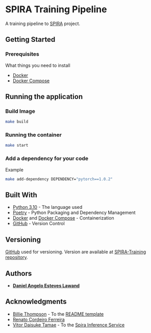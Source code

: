 # SPIRA Training Pipeline

A training pipeline to [SPIRA](https://spira.ime.usp.br/) project. 

## Getting Started
### Prerequisites

What things you need to install

* [Docker](https://docs.docker.com/engine/install/)
* [Docker Compose](https://docs.docker.com/compose/install/linux/)

## Running the application

### Build Image

```bash
make build
```

### Running the container

```bash
make start
```

### Add a dependency for your code

Example
```bash
make add-dependency DEPENDENCY="pytorch==1.0.2"
```

## Built With

* [Python 3.10](https://docs.python.org/3.10/) - The language used
* [Poetry](https://python-poetry.org/) - Python Packaging and Dependency Management
* [Docker](https://docs.docker.com/engine/install/) and [Docker Compose](https://docs.docker.com/compose/install/linux/) - Containerization
* [GitHub](https://github.com/) - Version Control

## Versioning

[GitHub](https://github.com/) used for versioning. Version are available at [SPIRA-Training repository](https://github.com/spirabr/SPIRA-training). 

## Authors

* [**Daniel Angelo Esteves Lawand**](https://github.com/danlawand)

## Acknowledgments

* [Billie Thompson](https://purplebooth.co.uk/about/me) - To the [README template](https://gist.github.com/PurpleBooth/109311bb0361f32d87a2)
* [Renato Cordeiro Ferreira](https://linktr.ee/renatocf)
* [Vitor Daisuke Tamae](https://www.linkedin.com/in/vitor-tamae/) - To the [Spira Inference Service](https://github.com/spirabr/SPIRA-Inference-Service)


<!--
Acess container via command line:
docker compose --profile <profile_name> run --rm --entrypoint /bin/bash <service_name>
Write 'exit' to exit the container terminal.

Run a command inside the container:
docker compose --profile <profile_name> run --rm --entrypoint '/bin/bash -c' <service_name> '<command>'

Stop and remove containers 
docker compose down 


-->